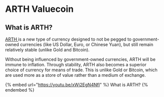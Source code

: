 # ARTH Valuecoin

## What is ARTH? <a href="#what-is-arth" id="what-is-arth"></a>

[ARTH ](https://arthcoin.com/)is a new type of currency designed to not be pegged to government-owned currencies (like US Dollar, Euro, or Chinese Yuan), but still remain relatively stable (unlike Gold and Bitcoin).

Without being influenced by government-owned currencies, ARTH will be immune to inflation. Through stability, ARTH also becomes a superior choice of currency for means of trade. This is unlike Gold or Bitcoin, which are used more as a store of value rather than a medium of exchange.

{% embed url="https://youtu.be/xWj2EgN4NfI" %}
What is ARTH?
{% endembed %}
